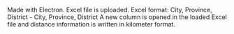 Made with Electron. Excel file is uploaded. Excel format: City, Province, District - City, Province, District
A new column is opened in the loaded Excel file and distance information is written in kilometer format.
